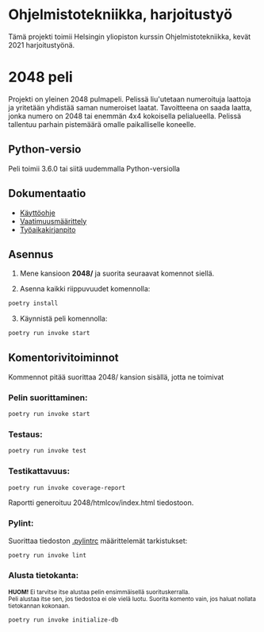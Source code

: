 # Ohjelmistotekniikka, harjoitustyö

Tämä projekti toimii Helsingin yliopiston kurssin Ohjelmistotekniikka, kevät 2021 harjoitustyönä.

# 2048 peli
Projekti on yleinen 2048 pulmapeli. Pelissä liu'utetaan numeroituja laattoja ja yritetään yhdistää saman numeroiset laatat. Tavoitteena on saada laatta, jonka numero on 2048 tai enemmän 4x4 kokoisella pelialueella. Pelissä tallentuu parhain pistemäärä omalle paikalliselle koneelle.

## Python-versio
Peli toimii 3.6.0 tai siitä uudemmalla Python-versiolla

## Dokumentaatio
- [Käyttöohje](./dokumentaatio/kayttoohje.md)
- [Vaatimuusmäärittely](./dokumentaatio/vaatimusmaarittely.md)
- [Työaikakirjanpito](./dokumentaatio/tuntikirjanpito.md)

## Asennus

1. Mene kansioon **2048/** ja suorita seuraavat komennot siellä.


2. Asenna kaikki riippuvuudet komennolla:

```bash
poetry install
```

3. Käynnistä peli komennolla:

```bash
poetry run invoke start
```

## Komentorivitoiminnot
Kommennot pitää suorittaa 2048/ kansion sisällä, jotta ne toimivat

### Pelin suorittaminen:
```bash
poetry run invoke start
```
### Testaus:
```bash
poetry run invoke test
```
### Testikattavuus:
```bash
poetry run invoke coverage-report
```
Raportti generoituu 2048/htmlcov/index.html tiedostoon.

### Pylint:
Suorittaa tiedoston [.pylintrc](./2048/.pylintrc) määrittelemät tarkistukset:
```bash
poetry run invoke lint
```

### Alusta tietokanta:
<sub>**HUOM!** Ei tarvitse itse alustaa pelin ensimmäisellä suorituskerralla.</sub>  
<sub>Peli alustaa itse sen, jos tiedostoa ei ole vielä luotu. Suorita komento vain, jos haluat nollata tietokannan kokonaan.</sub>

```bash
poetry run invoke initialize-db
```

